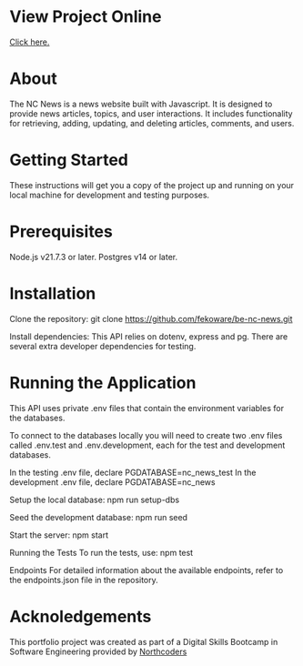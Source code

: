 # View Project Online
[Click here.
](https://nc-news-bxej.onrender.com/api)

# About
The NC News is a news website built with Javascript. It is designed to provide news articles, topics, and user interactions. It includes functionality for retrieving, adding, updating, and deleting articles, comments, and users.

# Getting Started
These instructions will get you a copy of the project up and running on your local machine for development and testing purposes.

# Prerequisites
Node.js v21.7.3 or later.
Postgres v14 or later.

# Installation

Clone the repository: git clone https://github.com/fekoware/be-nc-news.git

Install dependencies:
This API relies on dotenv, express and pg. There are several extra developer dependencies for testing.

# Running the Application

This API uses private .env files that contain the environment variables for the databases. 

To connect to the databases locally you will need to create two .env files called .env.test and .env.development, each for the test and development databases. 

In the testing .env file, declare PGDATABASE=nc_news_test
In the development .env file, declare PGDATABASE=nc_news

Setup the local database: npm run setup-dbs

Seed the development database: npm run seed

Start the server: npm start

Running the Tests
To run the tests, use: npm test

Endpoints
For detailed information about the available endpoints, refer to the endpoints.json file in the repository.

# Acknoledgements

This portfolio project was created as part of a Digital Skills Bootcamp in Software Engineering provided by [Northcoders](https://northcoders.com/)
